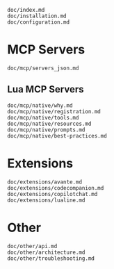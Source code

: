 ```{.include}
doc/index.md
doc/installation.md
doc/configuration.md
```

# MCP Servers
```{.include shift-heading-level-by=1}
doc/mcp/servers_json.md
```

## Lua MCP Servers
```{.include shift-heading-level-by=2}
doc/mcp/native/why.md
doc/mcp/native/registration.md
doc/mcp/native/tools.md
doc/mcp/native/resources.md
doc/mcp/native/prompts.md
doc/mcp/native/best-practices.md
```

# Extensions
```{.include shift-heading-level-by=1}
doc/extensions/avante.md
doc/extensions/codecompanion.md
doc/extensions/copilotchat.md
doc/extensions/lualine.md
```

# Other
```{.include shift-heading-level-by=1}
doc/other/api.md
doc/other/architecture.md
doc/other/troubleshooting.md
